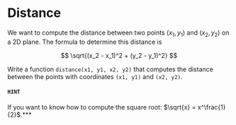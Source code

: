 # Distance

We want to compute the distance between two points $(x_1, y_1)$ and $(x_2, y_2)$ on a 2D plane.
The formula to determine this distance is

$$
\sqrt{(x_2 - x_1)^2 + (y_2 - y_1)^2}
$$

Write a function `distance(x1, y1, x2, y2)` that computes the distance between the points with coordinates `(x1, y1)` and `(x2, y2)`.

#### `HINT`

If you want to know how to compute the square root: $\sqrt{x} = x^\frac{1}{2}$.***


